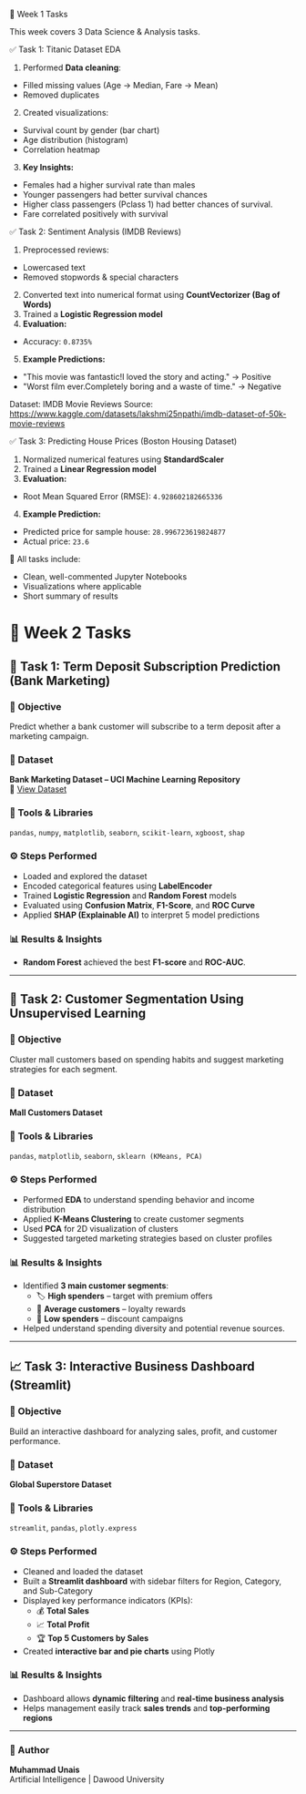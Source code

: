 📅 Week 1 Tasks

This week covers 3 Data Science & Analysis tasks.

✅ Task 1: Titanic Dataset EDA
1) Performed **Data cleaning**:
  - Filled missing values (Age → Median, Fare → Mean)
  - Removed duplicates
2) Created visualizations:
  - Survival count by gender (bar chart)
  - Age distribution (histogram)
  - Correlation heatmap
3) **Key Insights:**
  - Females had a higher survival rate than males
  - Younger passengers had better survival chances
  - Higher class passengers (Pclass 1) had better chances of survival.
  - Fare correlated positively with survival

✅ Task 2: Sentiment Analysis (IMDB Reviews)
1) Preprocessed reviews:
  - Lowercased text
  - Removed stopwords & special characters
2) Converted text into numerical format using **CountVectorizer (Bag of Words)**
3) Trained a **Logistic Regression model**
4) **Evaluation:**
  - Accuracy: `0.8735%`  
5) **Example Predictions:**
  - "This movie was fantastic!I loved the story and acting." → Positive
  - "Worst film ever.Completely boring and a waste of time." → Negative

Dataset: IMDB Movie Reviews
Source: https://www.kaggle.com/datasets/lakshmi25npathi/imdb-dataset-of-50k-movie-reviews


✅ Task 3: Predicting House Prices (Boston Housing Dataset)
1) Normalized numerical features using **StandardScaler**
2) Trained a **Linear Regression model**
3) **Evaluation:**
  - Root Mean Squared Error (RMSE): `4.928602182665336`  
4) **Example Prediction:**
  - Predicted price for sample house: `28.996723619824877`
  - Actual price: `23.6`

📌 All tasks include:
* Clean, well-commented Jupyter Notebooks
* Visualizations where applicable
* Short summary of results



# 📅 Week 2 Tasks


## 🧠 Task 1: Term Deposit Subscription Prediction (Bank Marketing)

### 🎯 Objective  
Predict whether a bank customer will subscribe to a term deposit after a marketing campaign.

### 📂 Dataset  
**Bank Marketing Dataset – UCI Machine Learning Repository**  
🔗 [View Dataset](https://archive.ics.uci.edu/ml/datasets/Bank+Marketing)

### 🧰 Tools & Libraries  
`pandas`, `numpy`, `matplotlib`, `seaborn`, `scikit-learn`, `xgboost`, `shap`

### ⚙️ Steps Performed  
- Loaded and explored the dataset  
- Encoded categorical features using **LabelEncoder**  
- Trained **Logistic Regression** and **Random Forest** models  
- Evaluated using **Confusion Matrix**, **F1-Score**, and **ROC Curve**  
- Applied **SHAP (Explainable AI)** to interpret 5 model predictions  

### 📊 Results & Insights  
- **Random Forest** achieved the best **F1-score** and **ROC-AUC**.  

---

## 👥 Task 2: Customer Segmentation Using Unsupervised Learning

### 🎯 Objective  
Cluster mall customers based on spending habits and suggest marketing strategies for each segment.

### 📂 Dataset  
**Mall Customers Dataset**

### 🧰 Tools & Libraries  
`pandas`, `matplotlib`, `seaborn`, `sklearn (KMeans, PCA)`

### ⚙️ Steps Performed  
- Performed **EDA** to understand spending behavior and income distribution  
- Applied **K-Means Clustering** to create customer segments  
- Used **PCA** for 2D visualization of clusters  
- Suggested targeted marketing strategies based on cluster profiles  

### 📊 Results & Insights  
- Identified **3 main customer segments**:  
  - 🏷️ **High spenders** – target with premium offers  
  - 🛒 **Average customers** – loyalty rewards  
  - 💸 **Low spenders** – discount campaigns  
- Helped understand spending diversity and potential revenue sources.  

---

## 📈 Task 3: Interactive Business Dashboard (Streamlit)

### 🎯 Objective  
Build an interactive dashboard for analyzing sales, profit, and customer performance.

### 📂 Dataset  
**Global Superstore Dataset**

### 🧰 Tools & Libraries  
`streamlit`, `pandas`, `plotly.express`

### ⚙️ Steps Performed  
- Cleaned and loaded the dataset  
- Built a **Streamlit dashboard** with sidebar filters for Region, Category, and Sub-Category  
- Displayed key performance indicators (KPIs):  
  - 💰 **Total Sales**  
  - 📈 **Total Profit**  
  - 🏆 **Top 5 Customers by Sales**  
- Created **interactive bar and pie charts** using Plotly  

### 📊 Results & Insights  
- Dashboard allows **dynamic filtering** and **real-time business analysis**  
- Helps management easily track **sales trends** and **top-performing regions**  

---

### 🧠 Author  
**Muhammad Unais**  
Artificial Intelligence | Dawood University  






